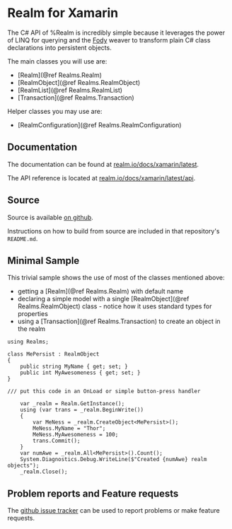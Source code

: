 Realm for Xamarin
=================

The C# API of %Realm is incredibly simple because it leverages the power of LINQ for querying and the [Fody](https://github.com/Fody/Fody) weaver to transform plain C# class declarations into persistent objects.

The main classes you will use are:

- [Realm](@ref Realms.Realm)
- [RealmObject](@ref Realms.RealmObject)
- [RealmList](@ref Realms.RealmList)
- [Transaction](@ref Realms.Transaction)

Helper classes you may use are:

- [RealmConfiguration](@ref Realms.RealmConfiguration)


Documentation
-------------
The documentation can be found at [realm.io/docs/xamarin/latest](https://realm.io/docs/xamarin/latest/).

The API reference is located at [realm.io/docs/xamarin/latest/api](https://realm.io/docs/xamarin/latest/api/).

Source
------
Source is available [on github](https://github.com/realm/realm-dotnet).

Instructions on how to build from source are included in that repository's `README.md`. 


Minimal Sample
--------------

This trivial sample shows the use of most of the classes mentioned above:

- getting a [Realm](@ref Realms.Realm) with default name
- declaring a simple model with a single [RealmObject](@ref Realms.RealmObject) class - notice how it uses standard types for properties
- using a [Transaction](@ref Realms.Transaction) to create an object in the realm

```
using Realms;

class MePersist : RealmObject
{
    public string MyName { get; set; }
    public int MyAwesomeness { get; set; }
}

/// put this code in an OnLoad or simple button-press handler

    var _realm = Realm.GetInstance();
    using (var trans = _realm.BeginWrite())
    {
        var MeNess = _realm.CreateObject<MePersist>();
        MeNess.MyName = "Thor";
        MeNess.MyAwesomeness = 100;
        trans.Commit();
    }
    var numAwe = _realm.All<MePersist>().Count();
    System.Diagnostics.Debug.WriteLine($"Created {numAwe} realm objects");
    _realm.Close();
```


Problem reports and Feature requests
------
The [github issue tracker](https://github.com/realm/realm-dotnet/issues) can be used to report problems or make feature requests.
